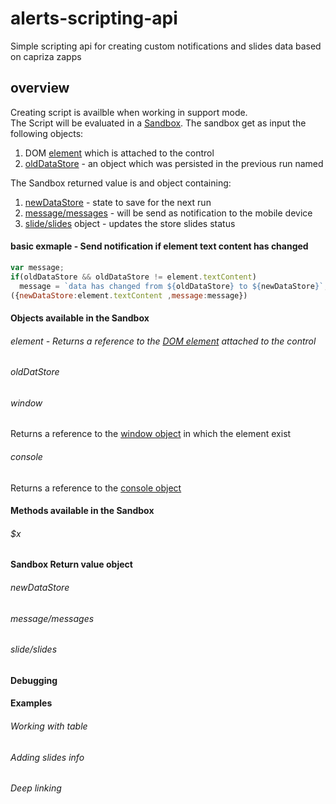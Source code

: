# alerts-scripting-api
Simple scripting api for creating custom notifications and slides data based on capriza zapps

## overview
Creating script is availble when working in support mode.    
The Script will be evaluated in a [Sandbox](https://developer.mozilla.org/en-US/docs/Mozilla/Tech/XPCOM/Language_Bindings/Components.utils.evalInSandbox). The sandbox get as input the following objects:   
1. DOM [element](#element) which is attached to the control  
2. [oldDataStore](#olddatastore) - an object which was persisted in the previous run named   

The Sandbox returned value is and object containing:  
1. [newDataStore](#newdatastore) - state to save for the next run  
2. [message/messages](#messagemessages) - will be send as notification to the mobile device  
3. [slide/slides](#slideslides) object - updates the store slides status  

#### basic exmaple - Send notification if element text content has changed
```javascript
var message;
if(oldDataStore && oldDataStore != element.textContent)
  message = `data has changed from ${oldDataStore} to ${newDataStore}`;
({newDataStore:element.textContent ,message:message})
```
#### Objects available in the Sandbox
###### element - Returns a reference to the [DOM element](https://developer.mozilla.org/en-US/docs/Web/API/Element) attached to the control
###### oldDatStore
    
###### window
Returns a reference to the [window object](https://developer.mozilla.org/en-US/docs/Web/API/Window) in which the element exist
###### console
Returns a reference to the [console object](https://developer.mozilla.org/en-US/docs/Web/API/Console)
#### Methods available in the Sandbox
###### $x
#### Sandbox Return value object
###### newDataStore
###### message/messages
###### slide/slides
#### Debugging
#### Examples 
###### Working with table
###### Adding slides info
###### Deep linking 
